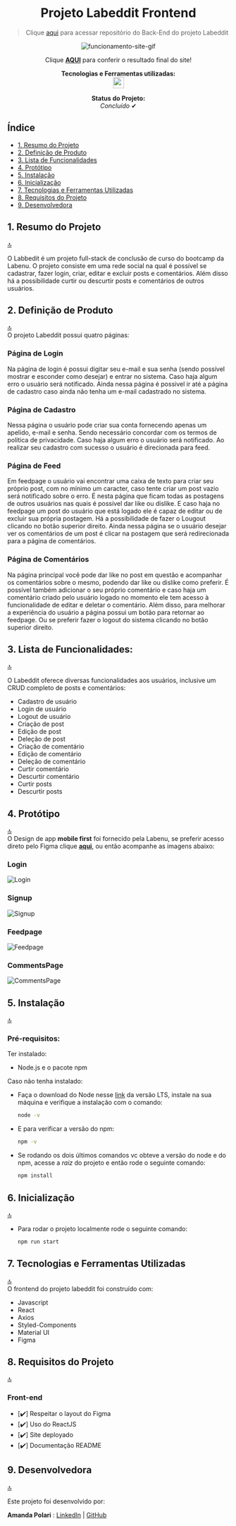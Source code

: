 <h1 align="center">Projeto Labeddit Frontend</h1>
<div align="center">

> Clique [aqui](https://github.com/amandapolari/labeddit-backend) para acessar repositório do Back-End do projeto Labeddit

![funcionamento-site-gif](./labeddit/src/assets/images/operation-application.gif)

Clique [**AQUI**](https://labeddit-frontend.onrender.com) para conferir o resultado final do site!

</div>

<p align="center">
<span><strong>Tecnologias e Ferramentas utilizadas:</strong></span>
<br>
  <a href="https://skillicons.dev">
    <img src="https://skillicons.dev/icons?i=js,react,github,git,figma,mui,styledcomponents" style="height: 25px;"/>
  </a>
</p>

<p align="center"><strong>Status do Projeto:<br></strong> <i>Concluído</i> ✔</p>

## Índice

-   [1. Resumo do Projeto](#1-resumo-do-projeto)
-   [2. Definição de Produto](#2-definição-de-produto)
-   [3. Lista de Funcionalidades](#3-lista-de-funcionalidades)
-   [4. Protótipo](#4-protótipo)
-   [5. Instalação](#5-instalação)
-   [6. Inicialização](#6-inicialização)
-   [7. Tecnologias e Ferramentas Utilizadas](#7-tecnologias-e-ferramentas-utilizadas)
-   [8. Requisitos do Projeto](#8-requisitos-do-projeto)
-   [9. Desenvolvedora](#9-desenvolvedora)

## 1. Resumo do Projeto

[🔝](#índice)<br>

O Labbedit é um projeto full-stack de conclusão de curso do bootcamp da Labenu. O projeto consiste em uma rede social na qual é possível se cadastrar, fazer login, criar, editar e excluir posts e comentários. Além disso há a possibilidade curtir ou descurtir posts e comentários de outros usuários.

## 2. Definição de Produto

[🔝](#índice)<br>
O projeto Labeddit possui quatro páginas:

### Página de Login

Na página de login é possui digitar seu e-mail e sua senha (sendo possível mostrar e esconder como desejar) e entrar no sistema. Caso haja algum erro o usuário será notificado. Ainda nessa página é possivel ir até a página de cadastro caso ainda não tenha um e-mail cadastrado no sistema.

### Página de Cadastro

Nessa página o usuário pode criar sua conta fornecendo apenas um apelido, e-mail e senha. Sendo necessário concordar com os termos de política de privacidade. Caso haja algum erro o usuário será notificado. Ao realizar seu cadastro com sucesso o usuário é direcionada para feed.

### Página de Feed

Em feedpage o usuário vai encontrar uma caixa de texto para criar seu próprio post, com no mínimo um caracter, caso tente criar um post vazio será notificado sobre o erro. É nesta página que ficam todas as postagens de outros usuários nas quais é possível dar like ou dislike. E caso haja no feedpage um post do usuário que está logado ele é capaz de editar ou de excluir sua própria postagem. Há a possibilidade de fazer o Lougout clicando no botão superior direito. Ainda nessa página se o usuário desejar ver os comentários de um post é clicar na postagem que será redirecionada para a página de comentários.

### Página de Comentários

Na página principal você pode dar like no post em questão e acompanhar os comentários sobre o mesmo, podendo dar like ou dislike como preferir. É possível também adicionar o seu próprio comentário e caso haja um comentário criado pelo usuário logado no momento ele tem acesso à funcionalidade de editar e deletar o comentário. Além disso, para melhorar a experiência do usuário a página possui um botão para retornar ao feedpage. Ou se preferir fazer o logout do sistema clicando no botão superior direito.

## 3. Lista de Funcionalidades:

[🔝](#índice)<br>

O Labeddit oferece diversas funcionalidades aos usuários, inclusive um CRUD completo de posts e comentários:

-   Cadastro de usuário
-   Login de usuário
-   Logout de usuário
-   Criação de post
-   Edição de post
-   Deleção de post
-   Criação de comentário
-   Edição de comentário
-   Deleção de comentário
-   Curtir comentário
-   Descurtir comentário
-   Curtir posts
-   Descurtir posts

## 4. Protótipo

[🔝](#índice)<br>
O Design de app **mobile first** foi fornecido pela Labenu, se preferir acesso direto pelo Figma clique **[aqui](https://www.figma.com/file/Ks2VBBhW0tN4p9g2ZtZtXE/Projeto-Integrador-Labeddit?type=design&node-id=0%3A1&mode=design&t=2qjhW6dWtWzmEM15-1)**, ou então acompanhe as imagens abaixo:

### Login

![Login](./labeddit/src/assets/images/prot_login.png)

### Signup

![Signup](./labeddit/src/assets/images/prot_signup.png)

### Feedpage

![Feedpage](./labeddit/src/assets/images/prot_feedpage.png)

### CommentsPage

![CommentsPage](./labeddit/src/assets/images/prot_commentpage.png)

## 5. Instalação

[🔝](#índice)<br>

### Pré-requisitos:

Ter instalado:

-   Node.js e o pacote npm

Caso não tenha instalado:

-   Faça o download do Node nesse [link](https://nodejs.org/en) da versão LTS, instale na sua máquina e verifique a instalação com o comando:

    ```bash
    node -v
    ```

-   E para verificar a versão do npm:

    ```bash
    npm -v
    ```

-   Se rodando os dois últimos comandos vc obteve a versão do node e do npm, acesse a _raiz_ do projeto e então rode o seguinte comando:

    ```bash
    npm install
    ```

## 6. Inicialização

[🔝](#índice)<br>

-   Para rodar o projeto localmente rode o seguinte comando:

    ```bash
    npm run start
    ```

## 7. Tecnologias e Ferramentas Utilizadas

[🔝](#índice)<br>
O frontend do projeto labeddit foi construído com:

-   Javascript
-   React
-   Axios
-   Styled-Components
-   Material UI
-   Figma

## 8. Requisitos do Projeto

[🔝](#índice)<br>

### Front-end

-   [✔️] Respeitar o layout do Figma
-   [✔️] Uso do ReactJS
-   [✔️] Site deployado
-   [✔️] Documentação README

## 9. Desenvolvedora

[🔝](#índice)<br>

Este projeto foi desenvolvido por:

**Amanda Polari** : [LinkedIn](https://www.linkedin.com/in/amandapolari/) | [GitHub](https://github.com/amandapolari)
